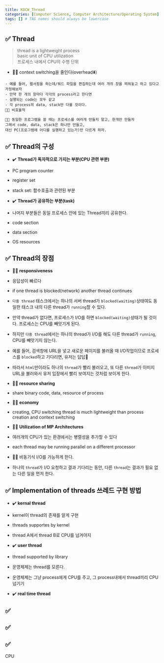 ```yaml
---
title: KOCW_Thread
categories: [Computer Science, Computer Architecture/Operating System]
tags: [] # TAG names should always be lowercase
---
```


## ✅ Thread

> thread is a lightweight process <br>
> basic unit of CPU utilization <br>
> 프로세스 내에서 CPU의 수행 단위

- 👍🏻 context switching을 줄인다(overhead⬇️)

```
- 예를 들어, 웹서핑을 하는데/워드 파일을 편집하는데 여러 개의 창을 띄워놓고 하고 있다고 가정해보자
- 만약 한 개의 창마다 각각의 process라고 한다면
- 실행되는 code는 모두 같고
- 각 process의 data, stack만 다를 것이다.
👎🏻 비효율적

👍🏻 동일한 프로그램을 쓸 때는 프로세스를 여러개 만들지 말고, 한개만 만들자
그래서 code, data, stack은 하나만 만들고,
대신 PC(프로그램에 어디를 실행하고 있는가)만 다르게 하자.
```

## ✅ Thread의 구성

- ✔️ **Thread가 독자적으로 가지는 부분(CPU 관련 부분)**
- PC program counter
- register set
- stack set: 함수호출과 관련된 부분

- ✔️ **Thread가 공유하는 부분(task)**
- 나머지 부분들은 동일 프로세스 안에 있는 Thread끼리 공유한다.
- code section
- data section
- OS resources

## ✅ Thread의 장점

- 👍🏻 **responsiveness**
- 응답성이 빠르다
- if one thread is blocked(network) another thread continues
- `다중 thread` 태스크에서는 하나의 서버 thread가 `blocked(waiting)`상태여도 동일한 태스크 내의 다른 thread가 `running`할 수 있다.
- 만약 thread가 없다면, 프로세스가 I/O를 하면 `blocked(waiting)`상태가 될 것이다. 프로세스는 CPU를 빼앗기게 된다.
- 하지만 `다중 thread`에서는 하나의 thread가 I/O를 해도 다른 thread가 `running`, CPU를 빼앗기지 않는다.
- 예를 들어, 검색창에 URL을 넣고 새로운 페이지를 불러올 때 I/O작업이므로 프로세스를 `blocked`하고 기다리면, 유저는 답답🙁
- 따라서 `html`만이라도 하나의 `thread`가 빨리 불러오고, 또 다른 `thread`가 이미지 URL을 불러와서 유저 입장에서 빨리 보여지는 것처럼 보이게 한다.

- 👍🏻 **resource sharing**
- share binary code, data, resource of process

- 👍🏻 **economy**
- creating, CPU switching thread is much lightweight than process creation and context switching

- 👍🏻 **Utilization of MP Architectures**
- 여러개의 CPU가 있는 환경에서는 병렬성을 추가할 수 있다
- each thread may be running parallel on a different processor

- 👍🏻 비동기식 I/O를 가능하게 한다.
- 하나의 `thread`가 I/O 요청하고 결과 기다리는 동안, 다른 `thread`는 결과가 필요 없는 다른 일을 먼저 한다.

## ✅ Implementation of threads 쓰레드 구현 방법

- ✔️ **kernal thread**
- kernel이 thread의 존재를 알게 구현
- threads supportes by kernel
- thread A에서 thread B로 CPU를 넘겨야지

- ✔️ **user thread**
- thread supported by library
- 운영체제는 thread를 모른다.
- 운영체제는 그냥 process에게 CPU를 주고, 그 process내에서 thread끼리
  CPU넘기기

- ✔️ **real time thread**

## ✅

## ✅

## ✅

CPU
